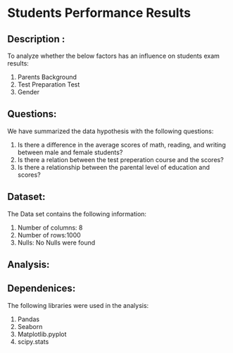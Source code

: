 # Students Performance Results
## Description : 
To analyze whether the below factors has an influence on students exam results:
1. Parents Background
2. Test Preparation Test
3. Gender
 
## Questions:
We have summarized the data hypothesis with the following questions:
1. Is there a difference in the average scores of math, reading, and writing between male and female students?
2. Is there a relation between the test preperation course and the scores?
3. Is there a relationship between the parental level of education and scores?

## Dataset:
The Data set contains the following information:
1. Number of columns: 8
2. Number of rows:1000
3. Nulls: No Nulls were found

## Analysis:

## Dependenices:
The following libraries were used in the analysis:
1. Pandas
2. Seaborn
3. Matplotlib.pyplot
4. scipy.stats
